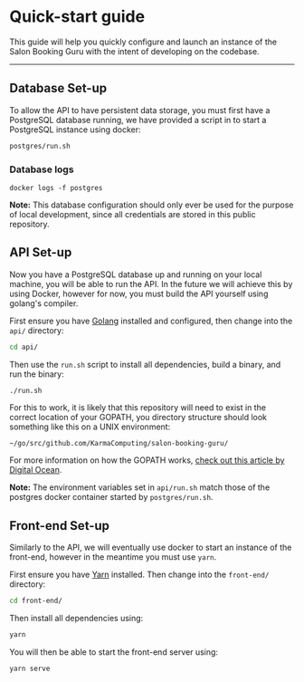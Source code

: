 # Quick-start guide

This guide will help you quickly configure and launch an instance of the Salon
Booking Guru with the intent of developing on the codebase.

---

## Database Set-up

To allow the API to have persistent data storage, you must first have a
PostgreSQL database running, we have provided a script in to start a PostgreSQL
instance using docker:

```bash
postgres/run.sh
```

### Database logs

```
docker logs -f postgres
```

**Note:** This database configuration should only ever be used for the purpose
of local development, since all credentials are stored in this public
repository.

## API Set-up

Now you have a PostgreSQL database up and running on your local machine, you
will be able to run the API. In the future we will achieve this by using Docker,
however for now, you must build the API yourself using golang's compiler.

First ensure you have [Golang](https://golang.org/doc/install) installed and
configured, then change into the
`api/` directory:

```bash
cd api/
```

Then use the `run.sh` script to install all dependencies, build a binary, and
run the binary:

```bash
./run.sh
```

For this to work, it is likely that this repository will need to exist in the
correct location of your GOPATH, you directory structure should look something
like this on a UNIX environment:

```
~/go/src/github.com/KarmaComputing/salon-booking-guru/
```

For more information on how the GOPATH works,
[check out this article by Digital Ocean](https://www.digitalocean.com/community/tutorials/understanding-the-gopath).

**Note:** The environment variables set in `api/run.sh` match those of the
postgres docker container started by `postgres/run.sh`.

## Front-end Set-up

Similarly to the API, we will eventually use docker to start an instance of the
front-end, however in the meantime you must use `yarn`.

First ensure you have [Yarn](https://yarnpkg.com/getting-started/install) installed.
Then change into the `front-end/` directory:

```bash
cd front-end/
```

Then install all dependencies using:

```bash
yarn
```

You will then be able to start the front-end server using:

```bash
yarn serve
```
